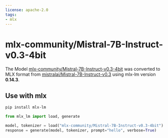```yaml
---
license: apache-2.0
tags:
- mlx
---
```


# mlx-community/Mistral-7B-Instruct-v0.3-4bit

The Model [mlx-community/Mistral-7B-Instruct-v0.3-4bit](https://huggingface.co/mlx-community/Mistral-7B-Instruct-v0.3-4bit) was converted to MLX format from [mistralai/Mistral-7B-Instruct-v0.3](https://huggingface.co/mistralai/Mistral-7B-Instruct-v0.3) using mlx-lm version **0.14.3**.

## Use with mlx

```bash
pip install mlx-lm
```

```python
from mlx_lm import load, generate

model, tokenizer = load("mlx-community/Mistral-7B-Instruct-v0.3-4bit")
response = generate(model, tokenizer, prompt="hello", verbose=True)
```
